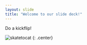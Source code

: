 ```yaml
---
layout: slide
title: "Welcome to our slide deck!"
---
```


Do a kickflip!

![skatetocat](https://octodex.github.com/images/skatetocat.png)
{: .center}
